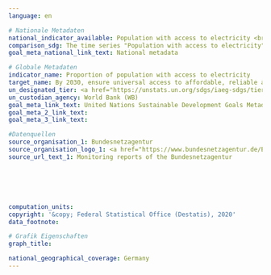 ```yaml
---
language: en

# Nationale Metadaten
national_indicator_available: Population with access to electricity <br> Households and small-sized enterprises connected to the electricity network
comparison_sdg: The time series "Population with access to electricity" is compliant with the global metadata. The time series "Households and small-sized enterprises connected to the electricity network" offers additional information.
goal_meta_national_link_text: National metadata

# Globale Metadaten
indicator_name: Proportion of population with access to electricity
target_name: By 2030, ensure universal access to affordable, reliable and modern energy services
un_designated_tier: <a href="https://unstats.un.org/sdgs/iaeg-sdgs/tier-classification/" title="Click here for more information on the UN tier classification.">Tier I</a>
un_custodian_agency: World Bank (WB)
goal_meta_link_text: United Nations Sustainable Development Goals Metadata
goal_meta_2_link_text: 
goal_meta_3_link_text: 

#Datenquellen
source_organisation_1: Bundesnetzagentur
source_organisation_logo_1: <a href="https://www.bundesnetzagentur.de/EN/Home/home_node.html"><img src="https://g205sdgs.github.io/sdg-indicators/public/OrgImgEn/bundesnetzagentur.png" alt="Logo bundesnetzagentur" style="height:60px; width:148px" /></a>
source_url_text_1: Monitoring reports of the Bundesnetzagentur






computation_units: 
copyright: '&copy; Federal Statistical Office (Destatis), 2020'
data_footnote: 

# Grafik Eigenschaften
graph_title: 

national_geographical_coverage: Germany
---
```


<span></span>